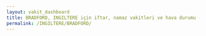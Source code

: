 ```yaml
---
layout: vakit_dashboard
title: BRADFORD, INGILTERE için iftar, namaz vakitleri ve hava durumu - ilçe/eyalet seç
permalink: /INGILTERE/BRADFORD/
---
```


<script type="text/javascript">
  var GLOBAL_COUNTRY = 'INGILTERE';
  var GLOBAL_CITY = 'BRADFORD';
  var GLOBAL_STATE = '';
  var lat = 72;
  var lon = 21;
</script>
